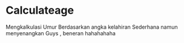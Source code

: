 # Calculateage
Mengkalkulasi Umur Berdasarkan angka kelahiran
Sederhana namun menyenangkan Guys , beneran hahahahaha
